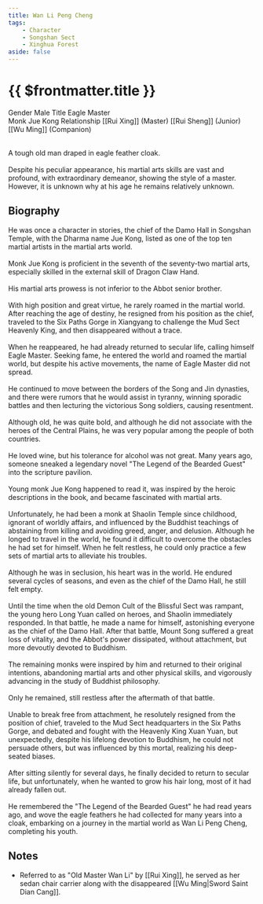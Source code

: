 ```yaml
---
title: Wan Li Peng Cheng
tags:
    - Character
    - Songshan Sect
    - Xinghua Forest
aside: false
---
```


# {{ $frontmatter.title }}

<ChTabs position="bottom">
	<ChTab title="Wan Li Peng Cheng">
		<Ch src='/images/characters/special6/normal.webp' position='right'/>
		<ChName nameZh='萬里鵬程' nameEn='Wan Li Peng Cheng' position='right' />
		<ChTable>
			<ChTr>
				<ChTd isTitle=true>
					Gender
				</ChTd>
				<ChTd>
					Male
				</ChTd>
			</ChTr>
			<ChTr>
				<ChTd isTitle=true>
					Title
				</ChTd>
				<ChTd>
					Eagle Master<br>Monk Jue Kong
				</ChTd>
			</ChTr>
			<ChTr>
				<ChTd isTitle=true position='center'>
					Relationship
				</ChTd>
			</ChTr>
			<ChTr>
				<ChTd position='center'>
					[[Rui Xing]] (Master)
				</ChTd>
			</ChTr>
			<ChTr>
				<ChTd position='center'>
					[[Rui Sheng]] (Junior)
				</ChTd>
			</ChTr>
			<ChTr>
				<ChTd position='center'>
					[[Wu Ming]] (Companion)
				</ChTd>
			</ChTr>
		</ChTable>
	</ChTab>
</ChTabs>
<br><br>

A tough old man draped in eagle feather cloak.
<br><br>
Despite his peculiar appearance, his martial arts skills are vast and profound, with extraordinary demeanor, showing the style of a master. However, it is unknown why at his age he remains relatively unknown.

## Biography

<Tabs>
  <Tab title="Biography One">
	He was once a character in stories, the chief of the Damo Hall in Songshan Temple, with the Dharma name Jue Kong, listed as one of the top ten martial artists in the martial arts world.<br><br>
	Monk Jue Kong is proficient in the seventh of the seventy-two martial arts, especially skilled in the external skill of Dragon Claw Hand.<br><br>
	His martial arts prowess is not inferior to the Abbot senior brother.<br><br>
	With high position and great virtue, he rarely roamed in the martial world. After reaching the age of destiny, he resigned from his position as the chief, traveled to the Six Paths Gorge in Xiangyang to challenge the Mud Sect Heavenly King, and then disappeared without a trace.<br><br>
	When he reappeared, he had already returned to secular life, calling himself Eagle Master.
  </Tab>
  <Tab title="Biography Two">
	Seeking fame, he entered the world and roamed the martial world, but despite his active movements, the name of Eagle Master did not spread.<br><br>
	He continued to move between the borders of the Song and Jin dynasties, and there were rumors that he would assist in tyranny, winning sporadic battles and then lecturing the victorious Song soldiers, causing resentment.<br><br>
	Although old, he was quite bold, and although he did not associate with the heroes of the Central Plains, he was very popular among the people of both countries.<br><br>
	He loved wine, but his tolerance for alcohol was not great.
  </Tab>
  <Tab title="Biography Three">
	Many years ago, someone sneaked a legendary novel "The Legend of the Bearded Guest" into the scripture pavilion.<br><br>
	Young monk Jue Kong happened to read it, was inspired by the heroic descriptions in the book, and became fascinated with martial arts.<br><br>
	Unfortunately, he had been a monk at Shaolin Temple since childhood, ignorant of worldly affairs, and influenced by the Buddhist teachings of abstaining from killing and avoiding greed, anger, and delusion. Although he longed to travel in the world, he found it difficult to overcome the obstacles he had set for himself. When he felt restless, he could only practice a few sets of martial arts to alleviate his troubles.<br><br>
	Although he was in seclusion, his heart was in the world. He endured several cycles of seasons, and even as the chief of the Damo Hall, he still felt empty.<br><br>
	Until the time when the old Demon Cult of the Blissful Sect was rampant, the young hero Long Yuan called on heroes, and Shaolin immediately responded. In that battle, he made a name for himself, astonishing everyone as the chief of the Damo Hall.
  </Tab>
  <Tab title="Biography Four">
	After that battle, Mount Song suffered a great loss of vitality, and the Abbot's power dissipated, without attachment, but more devoutly devoted to Buddhism.<br><br>
	The remaining monks were inspired by him and returned to their original intentions, abandoning martial arts and other physical skills, and vigorously advancing in the study of Buddhist philosophy.<br><br>
	Only he remained, still restless after the aftermath of that battle.<br><br>
	Unable to break free from attachment, he resolutely resigned from the position of chief, traveled to the Mud Sect headquarters in the Six Paths Gorge, and debated and fought with the Heavenly King Xuan Yuan, but unexpectedly, despite his lifelong devotion to Buddhism, he could not persuade others, but was influenced by this mortal, realizing his deep-seated biases.<br><br>
	After sitting silently for several days, he finally decided to return to secular life, but unfortunately, when he wanted to grow his hair long, most of it had already fallen out.<br><br>
	He remembered the "The Legend of the Bearded Guest" he had read years ago, and wove the eagle feathers he had collected for many years into a cloak, embarking on a journey in the martial world as Wan Li Peng Cheng, completing his youth.
  </Tab>
</Tabs>

## Notes

-   Referred to as "Old Master Wan Li" by [[Rui Xing]], he served as her sedan chair carrier along with the disappeared [[Wu Ming|Sword Saint Dian Cang]].